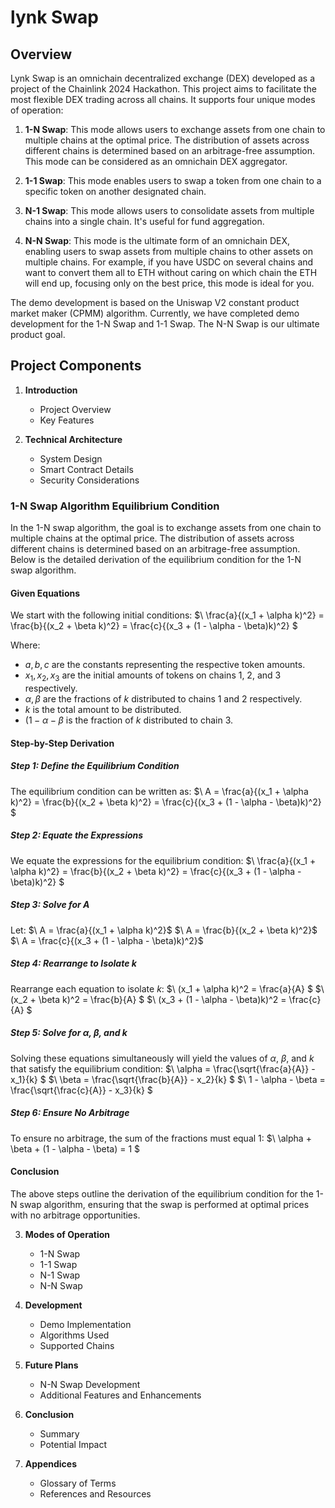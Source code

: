 # lynk Swap

## Overview

Lynk Swap is an omnichain decentralized exchange (DEX) developed as a project of the Chainlink 2024 Hackathon. This project aims to facilitate the most flexible DEX trading across all chains. It supports four unique modes of operation:

1. **1-N Swap**: This mode allows users to exchange assets from one chain to multiple chains at the optimal price. The distribution of assets across different chains is determined based on an arbitrage-free assumption. This mode can be considered as an omnichain DEX aggregator.

2. **1-1 Swap**: This mode enables users to swap a token from one chain to a specific token on another designated chain.

3. **N-1 Swap**: This mode allows users to consolidate assets from multiple chains into a single chain. It's useful for fund aggregation.

4. **N-N Swap**: This mode is the ultimate form of an omnichain DEX, enabling users to swap assets from multiple chains to other assets on multiple chains. For example, if you have USDC on several chains and want to convert them all to ETH without caring on which chain the ETH will end up, focusing only on the best price, this mode is ideal for you.

The demo development is based on the Uniswap V2 constant product market maker (CPMM) algorithm. Currently, we have completed demo development for the 1-N Swap and 1-1 Swap. The N-N Swap is our ultimate product goal.

## Project Components

1. **Introduction**
    - Project Overview
    - Key Features

2. **Technical Architecture**
    - System Design
    - Smart Contract Details
    - Security Considerations
### 1-N Swap Algorithm Equilibrium Condition

In the 1-N swap algorithm, the goal is to exchange assets from one chain to multiple chains at the optimal price. The distribution of assets across different chains is determined based on an arbitrage-free assumption. Below is the detailed derivation of the equilibrium condition for the 1-N swap algorithm.

#### Given Equations

We start with the following initial conditions:
$\ \frac{a}{(x_1 + \alpha k)^2} = \frac{b}{(x_2 + \beta k)^2} = \frac{c}{(x_3 + (1 - \alpha - \beta)k)^2} $

Where:
- $a, b, c$ are the constants representing the respective token amounts.
- $x_1, x_2, x_3$ are the initial amounts of tokens on chains 1, 2, and 3 respectively.
- $\alpha, \beta$ are the fractions of $k$ distributed to chains 1 and 2 respectively.
- $k$ is the total amount to be distributed.
- $( 1 - \alpha - \beta$ is the fraction of $k$ distributed to chain 3.

#### Step-by-Step Derivation

##### Step 1: Define the Equilibrium Condition

The equilibrium condition can be written as:
$\ A = \frac{a}{(x_1 + \alpha k)^2} = \frac{b}{(x_2 + \beta k)^2} = \frac{c}{(x_3 + (1 - \alpha - \beta)k)^2} $

##### Step 2: Equate the Expressions

We equate the expressions for the equilibrium condition:
$\ \frac{a}{(x_1 + \alpha k)^2} = \frac{b}{(x_2 + \beta k)^2} = \frac{c}{(x_3 + (1 - \alpha - \beta)k)^2} $

##### Step 3: Solve for $A$

Let:
$\ A = \frac{a}{(x_1 + \alpha k)^2}$
$\ A = \frac{b}{(x_2 + \beta k)^2}$
$\ A = \frac{c}{(x_3 + (1 - \alpha - \beta)k)^2}$

##### Step 4: Rearrange to Isolate $k$

Rearrange each equation to isolate $k$:
$\ (x_1 + \alpha k)^2 = \frac{a}{A} $
$\ (x_2 + \beta k)^2 = \frac{b}{A} $
$\ (x_3 + (1 - \alpha - \beta)k)^2 = \frac{c}{A} $

##### Step 5: Solve for $\alpha$, $\beta$, and $k$

Solving these equations simultaneously will yield the values of $\alpha$, $\beta$, and $k$ that satisfy the equilibrium condition:
$\ \alpha = \frac{\sqrt{\frac{a}{A}} - x_1}{k} $
$\ \beta = \frac{\sqrt{\frac{b}{A}} - x_2}{k} $
$\ 1 - \alpha - \beta = \frac{\sqrt{\frac{c}{A}} - x_3}{k} $

##### Step 6: Ensure No Arbitrage

To ensure no arbitrage, the sum of the fractions must equal 1:
$\ \alpha + \beta + (1 - \alpha - \beta) = 1 $

#### Conclusion

The above steps outline the derivation of the equilibrium condition for the 1-N swap algorithm, ensuring that the swap is performed at optimal prices with no arbitrage opportunities.



3. **Modes of Operation**
    - 1-N Swap
    - 1-1 Swap
    - N-1 Swap
    - N-N Swap

4. **Development**
    - Demo Implementation
    - Algorithms Used
    - Supported Chains

5. **Future Plans**
    - N-N Swap Development
    - Additional Features and Enhancements

6. **Conclusion**
    - Summary
    - Potential Impact

7. **Appendices**
    - Glossary of Terms
    - References and Resources

